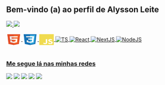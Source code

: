 ## Bem-vindo (a) ao perfil de Alysson Leite

<div>
  <a href="https://github.com/alysson-leite">
  <img height="180em" src="https://github-readme-stats.vercel.app/api?username=alysson-leite&show_icons=true&theme=tokyonight&include_all_commits=true&count_private=true"/>
  <img height="180em" src="https://github-readme-stats.vercel.app/api/top-langs/?username=alysson-leite&layout=compact&langs_count=6&theme=tokyonight"/>
</div>
<div style="display: inline_block"><br>
  <img align="center" alt="HTML" height="30" width="40" src="https://raw.githubusercontent.com/devicons/devicon/master/icons/html5/html5-original.svg">
  <img align="center" alt="CSS" height="30" width="40" src="https://raw.githubusercontent.com/devicons/devicon/master/icons/css3/css3-original.svg">
  <img align="center" alt="Js" height="30" width="40" src="https://raw.githubusercontent.com/devicons/devicon/master/icons/javascript/javascript-plain.svg">
  <img align="center" alt="TS" height="30" width="40" src="https://cdn.jsdelivr.net/gh/devicons/devicon/icons/typescript/typescript-original.svg">
  <img align="center" alt="React" height="30" width="40" src="https://cdn.jsdelivr.net/gh/devicons/devicon/icons/react/react-original.svg">
  <img align="center" alt="NextJS" height="30" width="40" src="https://cdn.jsdelivr.net/gh/devicons/devicon/icons/nextjs/nextjs-line.svg">
  <img align="center" alt="NodeJS" height="30" width="40" src="https://cdn.jsdelivr.net/gh/devicons/devicon/icons/nodejs/nodejs-original.svg">
</div>
 
 <br>
 
  ### Me segue lá nas minhas redes
 
<div> 
  <a href="https://instagram.com/alyssonleite" target="_blank"><img src="https://img.shields.io/badge/-Instagram-%23E4405F?style=for-the-badge&logo=instagram&logoColor=white" target="_blank"></a>
  <a href="https://wa.me/5585996044401" target="_blank"><img src="https://img.shields.io/badge/Whatsapp-%25128C7EF?style=for-the-badge&logo=whatsapp&logoColor=white"></a> 
 <a href="https://discord.com/channels/@me/853046759454670848" target="_blank"><img src="https://img.shields.io/badge/Discord-7289DA?style=for-the-badge&logo=discord&logoColor=white" target="_blank"></a> 
  <a href = "mailto:alysson_leite@yahoo.com.br"><img src="https://img.shields.io/badge/-YAHOO-blueviolet?style=for-the-badge&logo=yahoo" target="_blank"></a>
  <a href="https://www.linkedin.com/in/alysson-leite/" target="_blank"><img src="https://img.shields.io/badge/-LinkedIn-%230077B5?style=for-the-badge&logo=linkedin&logoColor=white" target="_blank"></a>

</div>
